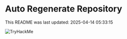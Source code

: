 # Auto Regenerate Repository

This README was last updated: 2025-04-14 05:33:15

 ![TryHackMe](https://tryhackme.com/badge/533634)